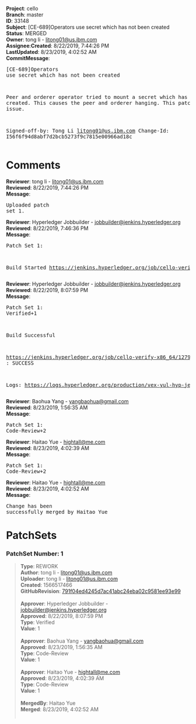 <strong>Project</strong>: cello</br><strong>Branch</strong>: master<br><strong>ID</strong>: 33148<br><strong>Subject</strong>: [CE-689]Operators use secret which has not been created<br><strong>Status</strong>: MERGED<br><strong>Owner</strong>: tong  li - litong01@us.ibm.com<br><strong>Assignee</strong>:<strong>Created</strong>: 8/22/2019, 7:44:26 PM<br><strong>LastUpdated</strong>: 8/23/2019, 4:02:52 AM<br><strong>CommitMessage</strong>:<br><pre>[CE-689]Operators use secret which has not been created

Peer and orderer operator tried to mount a secret which
has not been created. This causes the peer and orderer
hanging. This patch fixes that issue.

Signed-off-by: Tong Li <litong01@us.ibm.com>
Change-Id: I56f6f94d8abf7d2bcb5273f9c7815e00966ad18c
</pre><h1>Comments</h1><strong>Reviewer</strong>: tong  li - litong01@us.ibm.com<br><strong>Reviewed</strong>: 8/22/2019, 7:44:26 PM<br><strong>Message</strong>: <pre>Uploaded patch set 1.</pre><strong>Reviewer</strong>: Hyperledger Jobbuilder - jobbuilder@jenkins.hyperledger.org<br><strong>Reviewed</strong>: 8/22/2019, 7:46:36 PM<br><strong>Message</strong>: <pre>Patch Set 1:

Build Started https://jenkins.hyperledger.org/job/cello-verify-x86_64/1279/</pre><strong>Reviewer</strong>: Hyperledger Jobbuilder - jobbuilder@jenkins.hyperledger.org<br><strong>Reviewed</strong>: 8/22/2019, 8:07:59 PM<br><strong>Message</strong>: <pre>Patch Set 1: Verified+1

Build Successful 

https://jenkins.hyperledger.org/job/cello-verify-x86_64/1279/ : SUCCESS

Logs: https://logs.hyperledger.org/production/vex-yul-hyp-jenkins-3/cello-verify-x86_64/1279</pre><strong>Reviewer</strong>: Baohua Yang - yangbaohua@gmail.com<br><strong>Reviewed</strong>: 8/23/2019, 1:56:35 AM<br><strong>Message</strong>: <pre>Patch Set 1: Code-Review+2</pre><strong>Reviewer</strong>: Haitao Yue - hightall@me.com<br><strong>Reviewed</strong>: 8/23/2019, 4:02:39 AM<br><strong>Message</strong>: <pre>Patch Set 1: Code-Review+2</pre><strong>Reviewer</strong>: Haitao Yue - hightall@me.com<br><strong>Reviewed</strong>: 8/23/2019, 4:02:52 AM<br><strong>Message</strong>: <pre>Change has been successfully merged by Haitao Yue</pre><h1>PatchSets</h1><h3>PatchSet Number: 1</h3><blockquote><strong>Type</strong>: REWORK<br><strong>Author</strong>: tong  li - litong01@us.ibm.com<br><strong>Uploader</strong>: tong  li - litong01@us.ibm.com<br><strong>Created</strong>: 1566517466<br><strong>GitHubRevision</strong>: [791f04ed4245d7ac41abc24eba02c9581ee93e99](https://github.com/hyperledger/cello/commit/791f04ed4245d7ac41abc24eba02c9581ee93e99)<br><br><strong>Approver</strong>: Hyperledger Jobbuilder - jobbuilder@jenkins.hyperledger.org<br><strong>Approved</strong>: 8/22/2019, 8:07:59 PM<br><strong>Type</strong>: Verified<br><strong>Value</strong>: 1<br><br><strong>Approver</strong>: Baohua Yang - yangbaohua@gmail.com<br><strong>Approved</strong>: 8/23/2019, 1:56:35 AM<br><strong>Type</strong>: Code-Review<br><strong>Value</strong>: 1<br><br><strong>Approver</strong>: Haitao Yue - hightall@me.com<br><strong>Approved</strong>: 8/23/2019, 4:02:39 AM<br><strong>Type</strong>: Code-Review<br><strong>Value</strong>: 1<br><br><strong>MergedBy</strong>: Haitao Yue<br><strong>Merged</strong>: 8/23/2019, 4:02:52 AM<br><br></blockquote>